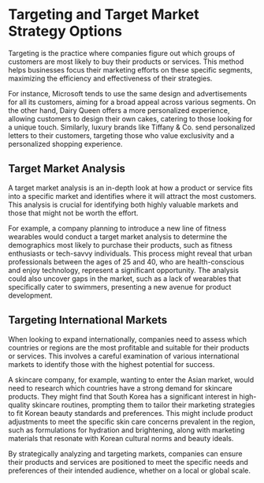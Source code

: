 # Targeting and Target Market Strategy Options

Targeting is the practice where companies figure out which groups of customers are most likely to buy their products or services. This method helps businesses focus their marketing efforts on these specific segments, maximizing the efficiency and effectiveness of their strategies.

For instance, Microsoft tends to use the same design and advertisements for all its customers, aiming for a broad appeal across various segments. On the other hand, Dairy Queen offers a more personalized experience, allowing customers to design their own cakes, catering to those looking for a unique touch. Similarly, luxury brands like Tiffany & Co. send personalized letters to their customers, targeting those who value exclusivity and a personalized shopping experience.

## Target Market Analysis

A target market analysis is an in-depth look at how a product or service fits into a specific market and identifies where it will attract the most customers. This analysis is crucial for identifying both highly valuable markets and those that might not be worth the effort.

For example, a company planning to introduce a new line of fitness wearables would conduct a target market analysis to determine the demographics most likely to purchase their products, such as fitness enthusiasts or tech-savvy individuals. This process might reveal that urban professionals between the ages of 25 and 40, who are health-conscious and enjoy technology, represent a significant opportunity. The analysis could also uncover gaps in the market, such as a lack of wearables that specifically cater to swimmers, presenting a new avenue for product development.

## Targeting International Markets

When looking to expand internationally, companies need to assess which countries or regions are the most profitable and suitable for their products or services. This involves a careful examination of various international markets to identify those with the highest potential for success.

A skincare company, for example, wanting to enter the Asian market, would need to research which countries have a strong demand for skincare products. They might find that South Korea has a significant interest in high-quality skincare routines, prompting them to tailor their marketing strategies to fit Korean beauty standards and preferences. This might include product adjustments to meet the specific skin care concerns prevalent in the region, such as formulations for hydration and brightening, along with marketing materials that resonate with Korean cultural norms and beauty ideals.

By strategically analyzing and targeting markets, companies can ensure their products and services are positioned to meet the specific needs and preferences of their intended audience, whether on a local or global scale.
